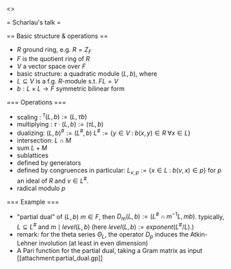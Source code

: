 <<TableOfContents>>

= Scharlau's talk =

== Basic structure & operations ==
 * $R$ ground ring, e.g. $R = Z_F$
 * $F$ is the quotient ring of $R$
 * $V$ a vector space over $F$
 * basic structure: a quadratic module $(L,b)$, where
  * $L\subseteq V$ is a f.g. $R$-module s.t. $FL=V$
  * $b : L\times L\rightarrow F$ symmetric bilinear form

=== Operations ===

 * scaling : $^\tau(L,b) := (L, \tau b)$
 * multiplying : $\tau\cdot(L,b) := (\tau L, b)$
 * dualizing: $(L,b)^\# := (L^\#, b)$
  $L^\# := \{ y\in V \;:\; b(x,y)\in R\;\forall x\in L \}$
 * intersection: $L\cap M$
 * sum $L+M$
 * sublattices
  * defined by generators
  * defined by congruences
      in particular: $L_{v,p} := \{x\in L \;:\; b(v,x) \in p \}$
      for $p$ an ideal of $R$ and $v\in L^\#$.
 * radical modulo $p$

=== Example ===

 * "partial dual" of $(L,b)$
  $m\in F$, then $D_m(L,b) := (L^\#\cap m^{-1} L, mb)$.
 typically, $L\subseteq L^\#$ and $m\mid level(L,b)$
  (here $level(L,b):=exponent(L^\#/L)$.)
  * remark: for the theta series $\Theta_L$, the operator $D_p$ induces the Atkin-Lehner involution (at least in even dimension)
 * A Pari function for the partial dual, taking a Gram matrix as input
[[attachment:partial_dual.gp]]
